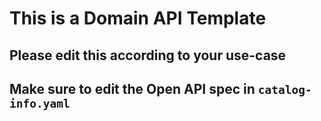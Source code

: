 # This is a Domain API Template
## Please edit this according to your use-case
## Make sure to edit the Open API spec in `catalog-info.yaml`